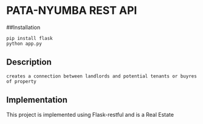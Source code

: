 # PATA-NYUMBA REST API

##Installation
```
pip install flask
python app.py
```

## Description
```
creates a connection between landlords and potential tenants or buyres of property
```

## Implementation
This project is implemented using Flask-restful and is a Real Estate

